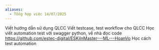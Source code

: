```yaml
---
aliases:
  - Tổng hợp việc 14/07/2025
---
```

Viết hướng dẫn sử dụng QLCC
Viết testcase, test workflow cho QLCC
Học viết automation test với swagger python, về nhà đọc code 
https://github.com/estec-digital/ESKilnMaster---ML---HoanVo
Học cách test automation

